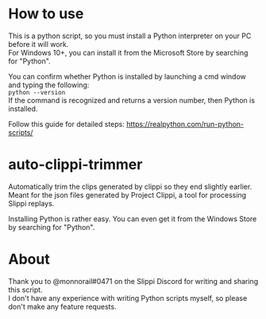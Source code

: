 # How to use
This is a python script, so you must install a Python interpreter on your PC before it will work.  
For Windows 10+, you can install it from the Microsoft Store by searching for "Python".  

You can confirm whether Python is installed by launching a cmd window and typing the following:  
`python --version`  
If the command is recognized and returns a version number, then Python is installed.  

Follow this guide for detailed steps: https://realpython.com/run-python-scripts/  




# auto-clippi-trimmer
 Automatically trim the clips generated by clippi so they end slightly earlier. Meant for the json files generated by Project Clippi, a tool for processing Slippi replays.  

Installing Python is rather easy. You can even get it from the Windows Store by searching for "Python".  



# About
Thank you to @monnorail#0471 on the Slippi Discord for writing and sharing this script.  
I don't have any experience with writing Python scripts myself, so please don't make any feature requests.